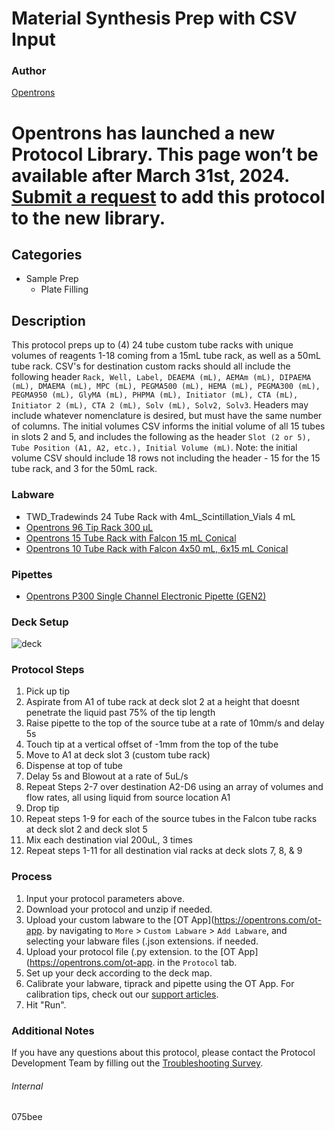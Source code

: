 # Material Synthesis Prep with CSV Input


### Author
[Opentrons](https://opentrons.com/)



# Opentrons has launched a new Protocol Library. This page won’t be available after March 31st, 2024. [Submit a request](https://docs.google.com/forms/d/e/1FAIpQLSdYYp9QCKow4nn0KlCVsMS3HX0eJ0N9O7-erajKvcpT0lWbSg/viewform) to add this protocol to the new library.

## Categories
* Sample Prep
	* Plate Filling


## Description
This protocol preps up to (4) 24 tube custom tube racks with unique volumes of reagents 1-18 coming from a 15mL tube rack, as well as a 50mL tube rack. CSV's for destination custom racks should all include the following header `Rack, Well, Label, DEAEMA (mL), AEMAm (mL), DIPAEMA (mL), DMAEMA (mL), MPC (mL), PEGMA500 (mL), HEMA (mL), PEGMA300 (mL), PEGMA950 (mL), GlyMA (mL), PHPMA (mL), Initiator (mL), CTA (mL), Initiator 2 (mL), CTA 2 (mL), Solv (mL), Solv2, Solv3`. Headers may include whatever nomenclature is desired, but must have the same number of columns. The initial volumes CSV informs the initial volume of all 15 tubes in slots 2 and 5, and includes the following as the header `Slot (2 or 5), Tube Position (A1, A2, etc.), Initial Volume (mL)`. Note: the initial volume CSV should include 18 rows not including the header - 15 for the 15 tube rack, and 3 for the 50mL rack. 


### Labware
* TWD_Tradewinds 24 Tube Rack with 4mL_Scintillation_Vials 4 mL
* [Opentrons 96 Tip Rack 300 µL](https://shop.opentrons.com/collections/opentrons-tips/products/opentrons-300ul-tips)
* [Opentrons 15 Tube Rack with Falcon 15 mL Conical](https://shop.opentrons.com/collections/opentrons-tips/products/tube-rack-set-1)
* [Opentrons 10 Tube Rack with Falcon 4x50 mL, 6x15 mL Conical](https://shop.opentrons.com/collections/opentrons-tips/products/tube-rack-set-1)


### Pipettes
* [Opentrons P300 Single Channel Electronic Pipette (GEN2)](https://shop.opentrons.com/single-channel-electronic-pipette-p20/)


### Deck Setup
![deck](https://opentrons-protocol-library-website.s3.amazonaws.com/custom-README-images/075bee/Screen+Shot+2022-11-09+at+1.54.16+PM.png)


### Protocol Steps
1. Pick up tip
2. Aspirate from A1 of tube rack at deck slot 2 at a height that doesnt penetrate the liquid past 75% of the tip length
3. Raise pipette to the top of the source tube at a rate of 10mm/s and delay 5s
4. Touch tip at a vertical offset of -1mm from the top of the tube
5. Move to A1 at deck slot 3 (custom tube rack)
6. Dispense at top of tube
7. Delay 5s and Blowout at a rate of 5uL/s
8. Repeat Steps 2-7 over destination A2-D6 using an array of volumes and flow rates, all using liquid from source location A1
9. Drop tip
10. Repeat steps 1-9 for each of the source tubes in the Falcon tube racks at deck slot 2 and deck slot 5
11. Mix each destination vial 200uL, 3 times
12. Repeat steps 1-11 for all destination vial racks at deck slots 7, 8, & 9


### Process
1. Input your protocol parameters above.
2. Download your protocol and unzip if needed.
3. Upload your custom labware to the [OT App](https://opentrons.com/ot-app. by navigating to `More` > `Custom Labware` > `Add Labware`, and selecting your labware files (.json extensions. if needed.
4. Upload your protocol file (.py extension. to the [OT App](https://opentrons.com/ot-app. in the `Protocol` tab.
5. Set up your deck according to the deck map.
6. Calibrate your labware, tiprack and pipette using the OT App. For calibration tips, check out our [support articles](https://support.opentrons.com/en/collections/1559720-guide-for-getting-started-with-the-ot-2).
7. Hit "Run".


### Additional Notes
If you have any questions about this protocol, please contact the Protocol Development Team by filling out the [Troubleshooting Survey](https://protocol-troubleshooting.paperform.co/).


###### Internal
075bee
